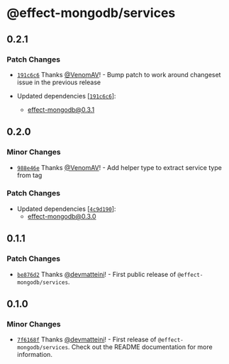 # @effect-mongodb/services

## 0.2.1

### Patch Changes

- [`191c6c6`](https://github.com/doubleloop-io/effect-mongodb/commit/191c6c695c52b2e62f09ef8ba25a208223e258b1) Thanks [@VenomAV](https://github.com/VenomAV)! - Bump patch to work around changeset issue in the previous release

- Updated dependencies [[`191c6c6`](https://github.com/doubleloop-io/effect-mongodb/commit/191c6c695c52b2e62f09ef8ba25a208223e258b1)]:
  - effect-mongodb@0.3.1

## 0.2.0

### Minor Changes

- [`988e46e`](https://github.com/doubleloop-io/effect-mongodb/commit/988e46e6604fee6ebc0c99d5246d0596ce19be66) Thanks [@VenomAV](https://github.com/VenomAV)! - Add helper type to extract service type from tag

### Patch Changes

- Updated dependencies [[`4c9d190`](https://github.com/doubleloop-io/effect-mongodb/commit/4c9d190b1fedcb31c15bbceecbabfa019f234354)]:
  - effect-mongodb@0.3.0

## 0.1.1

### Patch Changes

- [`be876d2`](https://github.com/doubleloop-io/effect-mongodb/commit/be876d2f90a93afbc19b99138f7f0aec3abcda82) Thanks [@devmatteini](https://github.com/devmatteini)! - First public release of `@effect-mongodb/services`.

## 0.1.0

### Minor Changes

- [`7f6168f`](https://github.com/doubleloop-io/effect-mongodb/commit/7f6168fc7fa83815e51f670294bd3aeb30c235ce) Thanks [@devmatteini](https://github.com/devmatteini)! - First release of `@effect-mongodb/services`.
  Check out the README documentation for more information.
